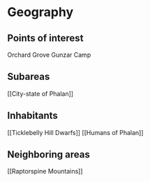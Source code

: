 # Geography
## Points of interest
Orchard Grove
Gunzar Camp
## Subareas
[[City-state of Phalan]]
## Inhabitants
[[Ticklebelly Hill Dwarfs]]
[[Humans of Phalan]]
## Neighboring areas
[[Raptorspine Mountains]]
